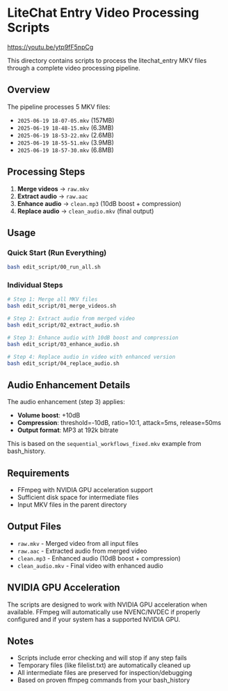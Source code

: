 # LiteChat Entry Video Processing Scripts

https://youtu.be/ytp9fF5npCg

This directory contains scripts to process the litechat_entry MKV files through a complete video processing pipeline.

## Overview

The pipeline processes 5 MKV files:
- `2025-06-19 18-07-05.mkv` (157MB)
- `2025-06-19 18-48-15.mkv` (6.3MB)
- `2025-06-19 18-53-22.mkv` (2.6MB) 
- `2025-06-19 18-55-51.mkv` (3.9MB)
- `2025-06-19 18-57-30.mkv` (6.8MB)

## Processing Steps

1. **Merge videos** → `raw.mkv`
2. **Extract audio** → `raw.aac`
3. **Enhance audio** → `clean.mp3` (10dB boost + compression)
4. **Replace audio** → `clean_audio.mkv` (final output)

## Usage

### Quick Start (Run Everything)
```bash
bash edit_script/00_run_all.sh
```

### Individual Steps
```bash
# Step 1: Merge all MKV files
bash edit_script/01_merge_videos.sh

# Step 2: Extract audio from merged video  
bash edit_script/02_extract_audio.sh

# Step 3: Enhance audio with 10dB boost and compression
bash edit_script/03_enhance_audio.sh

# Step 4: Replace audio in video with enhanced version
bash edit_script/04_replace_audio.sh
```

## Audio Enhancement Details

The audio enhancement (step 3) applies:
- **Volume boost**: +10dB 
- **Compression**: threshold=-10dB, ratio=10:1, attack=5ms, release=50ms
- **Output format**: MP3 at 192k bitrate

This is based on the `sequential_workflows_fixed.mkv` example from bash_history.

## Requirements

- FFmpeg with NVIDIA GPU acceleration support
- Sufficient disk space for intermediate files
- Input MKV files in the parent directory

## Output Files

- `raw.mkv` - Merged video from all input files
- `raw.aac` - Extracted audio from merged video
- `clean.mp3` - Enhanced audio (10dB boost + compression)
- `clean_audio.mkv` - Final video with enhanced audio

## NVIDIA GPU Acceleration

The scripts are designed to work with NVIDIA GPU acceleration when available. FFmpeg will automatically use NVENC/NVDEC if properly configured and if your system has a supported NVIDIA GPU.

## Notes

- Scripts include error checking and will stop if any step fails
- Temporary files (like filelist.txt) are automatically cleaned up
- All intermediate files are preserved for inspection/debugging
- Based on proven ffmpeg commands from your bash_history 